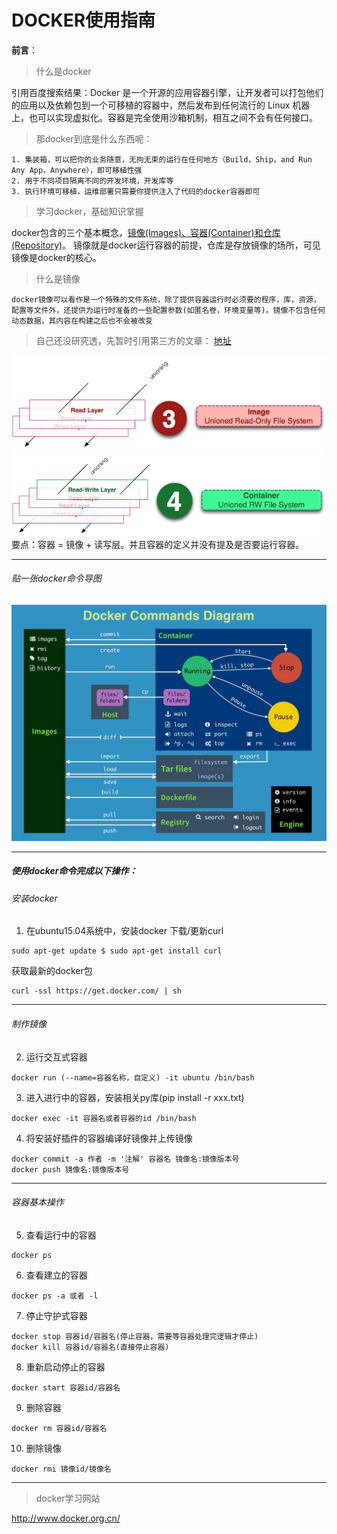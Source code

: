 
# DOCKER使用指南


**前言**： 
> 什么是docker

引用百度搜索结果：Docker 是一个开源的应用容器引擎，让开发者可以打包他们的应用以及依赖包到一个可移植的容器中，然后发布到任何流行的 Linux 机器上，也可以实现虚拟化。容器是完全使用沙箱机制，相互之间不会有任何接口。

>那docker到底是什么东西呢：

```
1. 集装箱，可以把你的业务随意，无拘无束的运行在任何地方（Build，Ship，and Run Any App，Anywhere），即可移植性强
2. 用于不同项目隔离不同的开发环境，开发库等
3. 执行环境可移植，运维部署只需要你提供注入了代码的docker容器即可
```


>学习docker，基础知识掌握

docker包含的三个基本概念，<u>镜像(Images)、容器(Container)和仓库(Repository)</u>。 
镜像就是docker运行容器的前提，仓库是存放镜像的场所，可见镜像是docker的核心。

>什么是镜像

```
docker镜像可以看作是一个特殊的文件系统，除了提供容器运行时必须要的程序，库，资源，配置等文件外，还提供为运行时准备的一些配置参数(如匿名卷，环境变量等)。镜像不包含任何动态数据，其内容在构建之后也不会被改变
```

>自己还没研究透，先暂时引用第三方的文章： [地址](http://dockone.io/article/783)

![镜像](images/docker-images.png)
![容器](images/docker-container.png)
要点：容器 = 镜像 + 读写层。并且容器的定义并没有提及是否要运行容器。

***

###### 贴一张docker命令导图
![导图](images/docker-command.jpg)

***
##### 使用docker命令完成以下操作：

###### 安装docker

1. 在ubuntu15.04系统中，安装docker
下载/更新curl
```
sudo apt-get update $ sudo apt-get install curl
```
获取最新的docker包
```
curl -ssl https://get.docker.com/ | sh
```

***
###### 制作镜像
2. 运行交互式容器
```
docker run (--name=容器名称，自定义) -it ubuntu /bin/bash
```


3. 进入进行中的容器，安装相关py库(pip install -r xxx.txt)
```
docker exec -it 容器名或者容器的id /bin/bash
```

4. 将安装好插件的容器编译好镜像并上传镜像
```
docker commit -a 作者 -m '注解' 容器名 镜像名:镜像版本号
docker push 镜像名:镜像版本号
```

***
###### 容器基本操作

5. 查看运行中的容器
```
docker ps
```

6. 查看建立的容器
```
docker ps -a 或者 -l
```


7. 停止守护式容器
```
docker stop 容器id/容器名(停止容器，需要等容器处理完逻辑才停止)
docker kill 容器id/容器名(直接停止容器)
```

8. 重新启动停止的容器
```
docker start 容器id/容器名
```

9. 删除容器
```
docker rm 容器id/容器名
```

10. 删除镜像
```
docker rmi 镜像id/镜像名
```

***
>docker学习网站

http://www.docker.org.cn/







